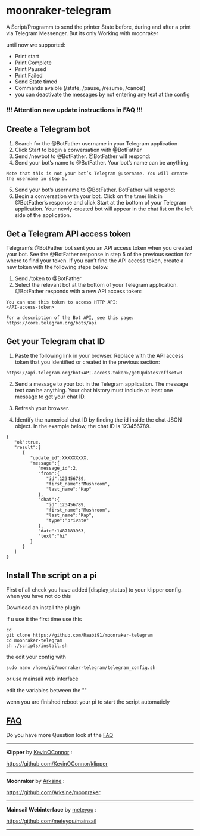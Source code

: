 # moonraker-telegram
A Script/Programm to send the printer State before, during and after a print via Telegram Messenger. But its only Working with moonraker

until now we supported:
- Print start
- Print Complete
- Print Paused
- Print Failed
- Send State timed
- Commands avaible (/state, /pause, /resume, /cancel)
- you can deactivate the messages by not entering any text at the config

### !!! Attention new update instructions in FAQ !!!

## Create a Telegram bot

1. Search for the @BotFather username in your Telegram application
2. Click Start to begin a conversation with @BotFather
3. Send /newbot to @BotFather. @BotFather will respond:
4. Send your bot’s name to @BotFather. Your bot’s name can be anything.
```
Note that this is not your bot’s Telegram @username. You will create the username in step 5.
```
5. Send your bot’s username to @BotFather. BotFather will respond:
6. Begin a conversation with your bot. Click on the t.me/<bot-username> link in @BotFather’s response and click Start at the bottom of your Telegram application. Your newly-created bot will appear in the chat list on the left side of the application.


## Get a Telegram API access token

Telegram’s @BotFather bot sent you an API access token when you created your bot. See the @BotFather response in step 5 of the previous section for where to find your token. If you can’t find the API access token, create a new token with the following steps below.

1. Send /token to @BotFather
2. Select the relevant bot at the bottom of your Telegram application. @BotFather responds with a new API access token:
```
You can use this token to access HTTP API:
<API-access-token>

For a description of the Bot API, see this page: https://core.telegram.org/bots/api
```

## Get your Telegram chat ID

1. Paste the following link in your browser. Replace <API-access-token> with the API access token that you identified or created in the previous section:
```
https://api.telegram.org/bot<API-access-token>/getUpdates?offset=0
```
2. Send a message to your bot in the Telegram application. The message text can be anything. Your chat history must include at least one message to get your chat ID.
3. Refresh your browser.

4. Identify the numerical chat ID by finding the id inside the chat JSON object. In the example below, the chat ID is 123456789.
```
{  
   "ok":true,
   "result":[  
      {  
         "update_id":XXXXXXXXX,
         "message":{  
            "message_id":2,
            "from":{  
               "id":123456789,
               "first_name":"Mushroom",
               "last_name":"Kap"
            },
            "chat":{  
               "id":123456789,
               "first_name":"Mushroom",
               "last_name":"Kap",
               "type":"private"
            },
            "date":1487183963,
            "text":"hi"
         }
      }
   ]
}
```

## Install The script on a pi

First of all check you have added [display_status] to your klipper config. when you have not do this

Download an install the plugin

if u use it the first time use this
```
cd
git clone https://github.com/Raabi91/moonraker-telegram
cd moonraker-telegram
sh ./scripts/install.sh
```
the edit your config with
```
sudo nano /home/pi/moonraker-telegram/telegram_config.sh
```
or use mainsail web interface

edit the variables between the ""

wenn you are finished reboot your pi to start the script automaticly

## [FAQ](https://github.com/Raabi91/moonraker-telegram/blob/main/docs/FAQ.md)

Do you have more Question look at the [FAQ](https://github.com/Raabi91/moonraker-telegram/blob/main/docs/FAQ.md)


---

**Klipper** by [KevinOConnor](https://github.com/KevinOConnor) :

https://github.com/KevinOConnor/klipper

---


**Moonraker** by [Arksine](https://github.com/Arksine) :

https://github.com/Arksine/moonraker

---

**Mainsail Webinterface** by [meteyou](https://github.com/meteyou) :

https://github.com/meteyou/mainsail

---
